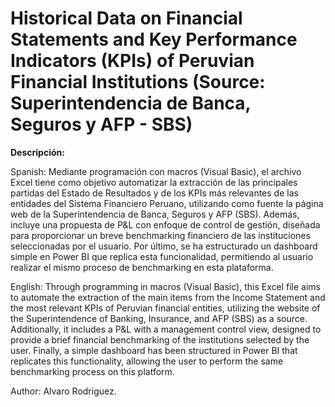 # Historical Data on Financial Statements and Key Performance Indicators (KPIs) of Peruvian Financial Institutions (Source: Superintendencia de Banca, Seguros y AFP - SBS)

**Descripción:**

Spanish:
Mediante programación con macros (Visual Basic), el archivo Excel tiene como objetivo automatizar la extracción de las principales partidas del Estado de Resultados y de los KPIs más relevantes de las entidades del Sistema Financiero Peruano, utilizando como fuente la página web de la Superintendencia de Banca, Seguros y AFP (SBS). Además, incluye una propuesta de P&L con enfoque de control de gestión, diseñada para proporcionar un breve benchmarking financiero de las instituciones seleccionadas por el usuario. Por último, se ha estructurado un dashboard simple en Power BI que replica esta funcionalidad, permitiendo al usuario realizar el mismo proceso de benchmarking en esta plataforma.

English:
Through programming in macros (Visual Basic), this Excel file aims to automate the extraction of the main items from the Income Statement and the most relevant KPIs of Peruvian financial entities, utilizing the website of the Superintendence of Banking, Insurance, and AFP (SBS) as a source. Additionally, it includes a P&L with a management control view, designed to provide a brief financial benchmarking of the institutions selected by the user. Finally, a simple dashboard has been structured in Power BI that replicates this functionality, allowing the user to perform the same benchmarking process on this platform.

Author: Alvaro Rodriguez.
